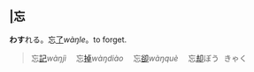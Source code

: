 ## [|]()<span lang=zh-tw>忘</span>


**わす**れる。忘[了]()*wàŋle*。to forget.   
><ruby>忘[記]()*wàŋjì*　</ruby>
<ruby>忘[掉]()*wàŋdiào*　</ruby>
<ruby>忘[卻]()*wàŋquè*　</ruby>
<ruby>忘[却]()<kbd>ぼう<br>きゃく</kbd>　</ruby>



